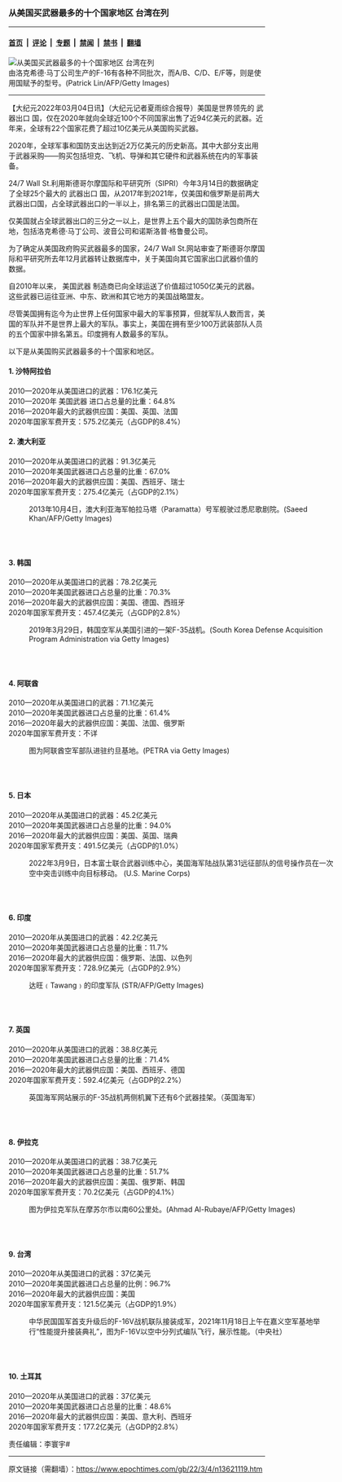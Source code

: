 ### 从美国买武器最多的十个国家地区 台湾在列

---

#### [首页](../../../..?n13621119) &nbsp;|&nbsp; [评论](../../../../../epoch-comment?n13621119) &nbsp;|&nbsp; [专题](../../../../../epoch-special?n13621119) &nbsp;|&nbsp; [禁闻](../../../../../epoch-news?n13621119) &nbsp;|&nbsp; [禁书](../../../../../books?n13621119) &nbsp;|&nbsp; [翻墙](https://github.com/gfw-breaker/nogfw/blob/master/README.md?n13621119)


<div><img alt="从美国买武器最多的十个国家地区 台湾在列" class="attachment-djy_600_400 size-djy_600_400 wp-post-image" src="https://i.epochtimes.com/assets/uploads/2019/08/GettyImages-84119270-600x400.jpg"/>
<div class="caption">
 由洛克希德‧马丁公司生产的F-16有各种不同批次，而A/B、C/D、E/F等，则是使用国赋予的型号。(Patrick Lin/AFP/Getty Images)
</div></div><hr/><div class="post_content" id="artbody" itemprop="articleBody">
 <!-- article content begin -->
 <p>
  【大纪元2022年03月04日讯】（大纪元记者夏雨综合报导）美国是世界领先的
  <ok href="https://www.epochtimes.com/gb/tag/%E6%AD%A6%E5%99%A8%E5%87%BA%E5%8F%A3.html">
   武器出口
  </ok>
  国，仅在2020年就向全球近100个不同国家出售了近94亿美元的武器。近年来，全球有22个国家花费了超过10亿美元从美国购买武器。
 </p>
 <p>
  2020年，全球军事和国防支出达到近2万亿美元的历史新高。其中大部分支出用于武器采购——购买包括坦克、飞机、导弹和其它硬件和武器系统在内的军事装备。
 </p>
 <p>
  24/7 Wall St.利用斯德哥尔摩国际和平研究所（SIPRI）今年3月14日的数据确定了全球25个最大的
  <ok href="https://www.epochtimes.com/gb/tag/%E6%AD%A6%E5%99%A8%E5%87%BA%E5%8F%A3.html">
   武器出口
  </ok>
  国，从2017年到2021年，仅美国和俄罗斯是前两大武器出口国，占全球武器出口的一半以上，排名第三的武器出口国是法国。
 </p>
 <p>
  仅美国就占全球武器出口的三分之一以上，是世界上五个最大的国防承包商所在地，包括洛克希德‧马丁公司、波音公司和诺斯洛普‧格鲁曼公司。
 </p>
 <p>
  为了确定从美国政府购买武器最多的国家，24/7 Wall St.网站审查了斯德哥尔摩国际和平研究所去年12月武器转让数据库中，关于美国向其它国家出口武器价值的数据。
 </p>
 <p>
  自2010年以来，
  <ok href="https://www.epochtimes.com/gb/tag/%E7%BE%8E%E5%9B%BD%E6%AD%A6%E5%99%A8.html">
   美国武器
  </ok>
  制造商已向全球运送了价值超过1050亿美元的武器。这些武器已运往亚洲、中东、欧洲和其它地方的美国战略盟友。
 </p>
 <p>
  尽管美国拥有迄今为止世界上任何国家中最大的军事预算，但就军队人数而言，美国的军队并不是世界上最大的军队。事实上，美国在拥有至少100万武装部队人员的五个国家中排名第五。印度拥有人数最多的军队。
 </p>
 <p>
  以下是从美国购买武器最多的十个国家和地区。
 </p>
 <h4>
  1. 沙特阿拉伯
 </h4>
 <p>
  2010—2020年从美国进口的武器：176.1亿美元
  <br/>
  2010—2020年
  <ok href="https://www.epochtimes.com/gb/tag/%E7%BE%8E%E5%9B%BD%E6%AD%A6%E5%99%A8.html">
   美国武器
  </ok>
  进口占总量的比重：64.8%
  <br/>
  2016—2020年最大的武器供应国：美国、英国、法国
  <br/>
  2020年国家军费开支：575.2亿美元（占GDP的8.4%）
 </p>
 <h4>
  2. 澳大利亚
 </h4>
 <p>
  2010—2020年从美国进口的武器：91.3亿美元
  <br/>
  2010—2020年美国武器进口占总量的比重：67.0%
  <br/>
  2016—2020年最大的武器供应国：美国、西班牙、瑞士
  <br/>
  2020年国家军费开支：275.4亿美元（占GDP的2.1%）
 </p>
 <figure aria-describedby="caption-attachment-13005197" class="wp-caption aligncenter" id="attachment_13005197" style="width: 600px">
  <ok href="https://i.epochtimes.com/assets/uploads/2021/06/id13005197-GettyImages-183013782-2-1200x746.jpg" target="_blank">
   <img alt="" class="size-large wp-image-13005197" src="https://i.epochtimes.com/assets/uploads/2021/06/id13005197-GettyImages-183013782-2-1200x746-600x373.jpg"/>
  </ok>
  <br/><figcaption class="wp-caption-text" id="caption-attachment-13005197">
   2013年10月4日，澳大利亚海军帕拉马塔（Paramatta）号军舰驶过悉尼歌剧院。(Saeed Khan/AFP/Getty Images)
  </figcaption><br/>
 </figure><br/>
 <h4>
  3. 韩国
 </h4>
 <p>
  2010—2020年从美国进口的武器：78.2亿美元
  <br/>
  2010—2020年美国武器进口占总量的比重：70.3%
  <br/>
  2016—2020年最大的武器供应国：美国、德国、西班牙
  <br/>
  2020年国家军费开支：457.4亿美元（占GDP的2.8%）
 </p>
 <figure aria-describedby="caption-attachment-13146952" class="wp-caption aligncenter" id="attachment_13146952" style="width: 600px">
  <ok href="https://i.epochtimes.com/assets/uploads/2021/08/id13146952-GettyImages-1133470617-600x400@1200x1200.jpeg" target="_blank">
   <img alt="" class="size-large wp-image-13146952" src="https://i.epochtimes.com/assets/uploads/2021/08/id13146952-GettyImages-1133470617-600x400@1200x1200-600x400.jpeg"/>
  </ok>
  <br/><figcaption class="wp-caption-text" id="caption-attachment-13146952">
   2019年3月29日，韩国空军从美国引进的一架F-35战机。(South Korea Defense Acquisition Program Administration via Getty Images)
  </figcaption><br/>
 </figure><br/>
 <h4>
  4. 阿联酋
 </h4>
 <p>
  2010—2020年从美国进口的武器：71.1亿美元
  <br/>
  2010—2020年美国武器进口占总量的比重：61.4%
  <br/>
  2016—2020年最大的武器供应国：美国、法国、俄罗斯
  <br/>
  2020年国家军费开支：不详
 </p>
 <figure aria-describedby="caption-attachment-5832533" class="wp-caption aligncenter" id="attachment_5832533" style="width: 600px">
  <ok href="https://i.epochtimes.com/assets/uploads/2015/02/1502140310012262.jpg" target="_blank">
   <img alt="" class="size-large wp-image-5832533" src="https://i.epochtimes.com/assets/uploads/2015/02/1502140310012262-600x401.jpg"/>
  </ok>
  <br/><figcaption class="wp-caption-text" id="caption-attachment-5832533">
   图为阿联酋空军部队进驻约旦基地。(PETRA via Getty Images)
  </figcaption><br/>
 </figure><br/>
 <h4>
  5. 日本
 </h4>
 <p>
  2010—2020年从美国进口的武器：45.2亿美元
  <br/>
  2010—2020年美国武器进口占总量的比重：94.0%
  <br/>
  2016—2020年最大的武器供应国：美国、英国、瑞典
  <br/>
  2020年国家军费开支：491.5亿美元（占GDP的1.0%）
 </p>
 <figure aria-describedby="caption-attachment-13644977" class="wp-caption aligncenter" id="attachment_13644977" style="width: 600px">
  <ok href="https://i.epochtimes.com/assets/uploads/2022/03/id13644977-220309-M-IS612-0196.jpeg" target="_blank">
   <img alt="" class="size-large wp-image-13644977" src="https://i.epochtimes.com/assets/uploads/2022/03/id13644977-220309-M-IS612-0196-600x480.jpeg"/>
  </ok>
  <br/><figcaption class="wp-caption-text" id="caption-attachment-13644977">
   2022年3月9日，日本富士联合武器训练中心，美国海军陆战队第31远征部队的信号操作员在一次空中突击训练中向目标移动。 (U.S. Marine Corps)
  </figcaption><br/>
 </figure><br/>
 <h4>
  6. 印度
 </h4>
 <p>
  2010—2020年从美国进口的武器：42.2亿美元
  <br/>
  2010—2020年美国武器进口占总量的比重：11.7%
  <br/>
  2016—2020年最大的武器供应国：俄罗斯、法国、以色列
  <br/>
  2020年国家军费开支：728.9亿美元（占GDP的2.9%）
 </p>
 <figure aria-describedby="caption-attachment-6824432" class="wp-caption aligncenter" id="attachment_6824432" style="width: 594px">
  <ok href="https://i.epochtimes.com/assets/uploads/2009/09/909051859581164.jpg" target="_blank">
   <img alt="" class="size-full wp-image-6824432" src="https://i.epochtimes.com/assets/uploads/2009/09/909051859581164.jpg"/>
  </ok>
  <br/><figcaption class="wp-caption-text" id="caption-attachment-6824432">
   达旺﹙Tawang﹚的印度军队 (STR/AFP/Getty Images)
  </figcaption><br/>
 </figure><br/>
 <h4>
  7. 英国
 </h4>
 <p>
  2010—2020年从美国进口的武器：38.8亿美元
  <br/>
  2010—2020年美国武器进口占总量的比重：71.4%
  <br/>
  2016—2020年最大的武器供应国：美国、西班牙、德国
  <br/>
  2020年国家军费开支：592.4亿美元（占GDP的2.2%）
 </p>
 <figure aria-describedby="caption-attachment-13180527" class="wp-caption aligncenter" id="attachment_13180527" style="width: 600px">
  <ok href="https://i.epochtimes.com/assets/uploads/2021/08/id13180527-BR190040165.jpg" target="_blank">
   <img alt="" class="size-large wp-image-13180527" src="https://i.epochtimes.com/assets/uploads/2021/08/id13180527-BR190040165-600x345.jpg"/>
  </ok>
  <br/><figcaption class="wp-caption-text" id="caption-attachment-13180527">
   英国海军网站展示的F-35战机两侧机翼下还有6个武器挂架。（英国海军）
  </figcaption><br/>
 </figure><br/>
 <h4>
  8. 伊拉克
 </h4>
 <p>
  2010—2020年从美国进口的武器：38.7亿美元
  <br/>
  2010—2020年美国武器进口占总量的比重：51.7%
  <br/>
  2016—2020年最大的武器供应国：美国、俄罗斯、韩国
  <br/>
  2020年国家军费开支：70.2亿美元（占GDP的4.1%）
 </p>
 <figure aria-describedby="caption-attachment-8403452" class="wp-caption aligncenter" id="attachment_8403452" style="width: 600px">
  <ok href="https://i.epochtimes.com/assets/uploads/2016/10/GettyImages-615019786.jpg" target="_blank">
   <img alt="" class="size-large wp-image-8403452" src="https://i.epochtimes.com/assets/uploads/2016/10/GettyImages-615019786-600x379.jpg"/>
  </ok>
  <br/><figcaption class="wp-caption-text" id="caption-attachment-8403452">
   图为伊拉克军队在摩苏尔市以南60公里处。(Ahmad Al-Rubaye/AFP/Getty Images)
  </figcaption><br/>
 </figure><br/>
 <h4>
  9. 台湾
 </h4>
 <p>
  2010—2020年从美国进口的武器：37亿美元
  <br/>
  2010—2020年美国武器进口占总量的比例：96.7%
  <br/>
  2016—2020年最大的武器供应国：美国
  <br/>
  2020年国家军费开支：121.5亿美元（占GDP的1.9%）
 </p>
 <figure aria-describedby="caption-attachment-13384789" class="wp-caption aligncenter" id="attachment_13384789" style="width: 600px">
  <ok href="https://i.epochtimes.com/assets/uploads/2021/11/id13384789-2111181617442378.jpg" target="_blank">
   <img alt="" class="size-large wp-image-13384789" src="https://i.epochtimes.com/assets/uploads/2021/11/id13384789-2111181617442378-600x400.jpg"/>
  </ok>
  <br/><figcaption class="wp-caption-text" id="caption-attachment-13384789">
   中华民国国军首支升级后的F-16V战机联队接装成军，2021年11月18日上午在嘉义空军基地举行“性能提升接装典礼”，图为F-16V以空中分列式编队飞行，展示性能。（中央社）
  </figcaption><br/>
 </figure><br/>
 <h4>
  10. 土耳其
 </h4>
 <p>
  2010—2020年从美国进口的武器：37亿美元
  <br/>
  2010—2020年美国武器进口占总量的比重：48.6%
  <br/>
  2016—2020年最大的武器供应国：美国、意大利、西班牙
  <br/>
  2020年国家军费开支：177.2亿美元（占GDP的2.8%）
 </p>
 <p>
  责任编辑：李寰宇#
 </p>
 <!-- article content end -->
 <div id="below_article_ad">
 </div>
</div>


---

原文链接（需翻墙）：https://www.epochtimes.com/gb/22/3/4/n13621119.htm
